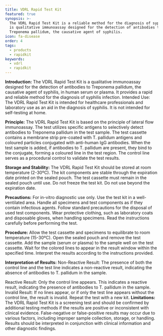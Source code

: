 ```yaml
---
title: VDRL Rapid Test Kit
featured: true
synopsis: >-
  The VDRL Rapid Test Kit is a reliable method for the diagnosis of syphilis. It
  is qualitative immunoassay designed for the detection of antibodies to
  Treponema pallidum, the causative agent of syphilis.
icon: fa-disease
order: 4
tags:
  - products
  - rapidkit
keywords:
  - vdrl
  - rapidkit
---
```


**Introduction:**
The VDRL Rapid Test Kit is a qualitative immunoassay designed for the detection of antibodies to Treponema pallidum, the causative agent of syphilis, in human serum or plasma. It provides a rapid and reliable method for the diagnosis of syphilis infection.
Intended Use: The VDRL Rapid Test Kit is intended for healthcare professionals and laboratory use as an aid in the diagnosis of syphilis. It is not intended for self-testing at home.

**Principle:**
The VDRL Rapid Test Kit is based on the principle of lateral flow immunoassay. The test utilizes specific antigens to selectively detect antibodies to Treponema pallidum in the test sample. The test cassette contains a membrane strip pre-coated with T. pallidum antigens and coloured particles conjugated with anti-human IgG antibodies. When the test sample is added, if antibodies to T. pallidum are present, they bind to the conjugate, forming a coloured line in the test region. The control line serves as a procedural control to validate the test results.

**Storage and Stability:**
The VDRL Rapid Test Kit should be stored at room temperature (2-30ºC).
The kit components are stable through the expiration date printed on the sealed pouch.
The test cassette must remain in the sealed pouch until use.
Do not freeze the test kit.
Do not use beyond the expiration date.

**Precautions:**
For in-vitro diagnostic use only.
Use the test kit in a well-ventilated area.
Handle all specimens and test components as if they contain infectious agents.
Follow standard precautions for the disposal of used test components.
Wear protective clothing, such as laboratory coats and disposable gloves, when handling specimens.
Read the instructions carefully before performing the test.

**Procedure:**
Allow the test cassette and specimens to equilibrate to room temperature (15-30ºC).
Open the sealed pouch and remove the test cassette.
Add the sample (serum or plasma) to the sample well on the test cassette.
Wait for the colored lines to appear in the result window within the specified time.
Interpret the results according to the instructions provided.

**Interpretation of Results:**
Non-Reactive Result: The presence of both the control line and the test line indicates a non-reactive result, indicating the absence of antibodies to T. pallidum in the sample.

Reactive Result: Only the control line appears. This indicates a reactive result, indicating the presence of antibodies to T. pallidum in the sample.
Invalid Result: If no lines appear, or if only the test line appears without the control line, the result is invalid. Repeat the test with a new kit.
**Limitations:**
The VDRL Rapid Test Kit is a screening test and should be confirmed by additional testing methods if the results are positive or inconsistent with clinical evidence.
False-negative or false-positive results may occur due to various factors, including improper sample collection, storage, or handling.
Results should be interpreted in conjunction with clinical information and other diagnostic findings.
